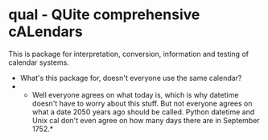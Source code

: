 # qual - QUite comprehensive cALendars

This is package for interpretation, conversion, information and testing of calendar systems. 

 - What's this package for, doesn't everyone use the same calendar?
 - * Well everyone agrees on what today is, which is why datetime doesn't have to worry about this stuff. But not everyone agrees on what a date 2050 years ago should be called. Python datetime and Unix cal don't even agree on how many days there are in September 1752.*



